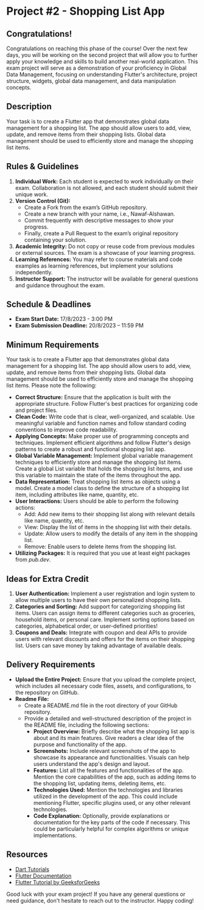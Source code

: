 # Project #2 - Shopping List App

## Congratulations!

Congratulations on reaching this phase of the course! Over the next few days, you will be working on the second project that will allow you to further apply your knowledge and skills to build another real-world application. This exam project will serve as a demonstration of your proficiency in Global Data Management, focusing on understanding Flutter's architecture, project structure, widgets, global data management, and data manipulation concepts.

## Description

Your task is to create a Flutter app that demonstrates global data management for a shopping list. The app should allow users to add, view, update, and remove items from their shopping lists. Global data management should be used to efficiently store and manage the shopping list items.

## Rules & Guidelines

1. **Individual Work:** Each student is expected to work individually on their exam. Collaboration is not allowed, and each student should submit their unique work.
2. **Version Control (Git):**
   - Create a Fork from the exam’s GitHub repository.
   - Create a new branch with your name, i.e., Nawaf-Alshawan.
   - Commit frequently with descriptive messages to show your progress.
   - Finally, create a Pull Request to the exam’s original repository containing your solution.
3. **Academic Integrity:** Do not copy or reuse code from previous modules or external sources. The exam is a showcase of your learning progress.
4. **Learning References:** You may refer to course materials and code examples as learning references, but implement your solutions independently.
5. **Instructor Support:** The instructor will be available for general questions and guidance throughout the exam.

## Schedule & Deadlines

- **Exam Start Date:** 17/8/2023 - 3:00 PM
- **Exam Submission Deadline:** 20/8/2023 – 11:59 PM

## Minimum Requirements

Your task is to create a Flutter app that demonstrates global data management for a shopping list. The app should allow users to add, view, update, and remove items from their shopping lists. Global data management should be used to efficiently store and manage the shopping list items. Please note the following:

- **Correct Structure:** Ensure that the application is built with the appropriate structure. Follow Flutter's best practices for organizing code and project files.
- **Clean Code:** Write code that is clear, well-organized, and scalable. Use meaningful variable and function names and follow standard coding conventions to improve code readability.
- **Applying Concepts:** Make proper use of programming concepts and techniques. Implement efficient algorithms and follow Flutter's design patterns to create a robust and functional shopping list app.
- **Global Variable Management:** Implement global variable management techniques to efficiently store and manage the shopping list items. Create a global List variable that holds the shopping list items, and use this variable to maintain the state of the items throughout the app.
- **Data Representation:** Treat shopping list items as objects using a model. Create a model class to define the structure of a shopping list item, including attributes like name, quantity, etc.
- **User Interactions:** Users should be able to perform the following actions:
  - Add: Add new items to their shopping list along with relevant details like name, quantity, etc.
  - View: Display the list of items in the shopping list with their details.
  - Update: Allow users to modify the details of any item in the shopping list.
  - Remove: Enable users to delete items from the shopping list.
- **Utilizing Packages:** It is required that you use at least eight packages from *pub.dev*.

## Ideas for Extra Credit

1. **User Authentication:** Implement a user registration and login system to allow multiple users to have their own personalized shopping lists.
2. **Categories and Sorting:** Add support for categorizing shopping list items. Users can assign items to different categories such as groceries, household items, or personal care. Implement sorting options based on categories, alphabetical order, or user-defined priorities!
3. **Coupons and Deals:** Integrate with coupon and deal APIs to provide users with relevant discounts and offers for the items on their shopping list. Users can save money by taking advantage of available deals.

## Delivery Requirements

- **Upload the Entire Project:** Ensure that you upload the complete project, which includes all necessary code files, assets, and configurations, to the repository on GitHub.
- **Readme File:**
  - Create a README.md file in the root directory of your GitHub repository.
  - Provide a detailed and well-structured description of the project in the README file, including the following sections:
    - **Project Overview:** Briefly describe what the shopping list app is about and its main features. Give readers a clear idea of the purpose and functionality of the app.
    - **Screenshots:** Include relevant screenshots of the app to showcase its appearance and functionalities. Visuals can help users understand the app's design and layout.
    - **Features:** List all the features and functionalities of the app. Mention the core capabilities of the app, such as adding items to the shopping list, updating items, deleting items, etc.
    - **Technologies Used:** Mention the technologies and libraries utilized in the development of the app. This could include mentioning Flutter, specific plugins used, or any other relevant technologies.
    - **Code Explanation:** Optionally, provide explanations or documentation for the key parts of the code if necessary. This could be particularly helpful for complex algorithms or unique implementations.

## Resources

- [Dart Tutorials](https://dart.dev/tutorials)
- [Flutter Documentation](https://docs.flutter.dev/)
- [Flutter Tutorial by GeeksforGeeks](https://www.geeksforgeeks.org/flutter-tutorial/)

Good luck with your exam project! If you have any general questions or need guidance, don't hesitate to reach out to the instructor. Happy coding!
